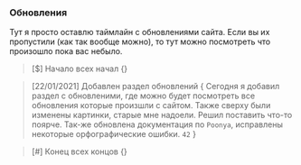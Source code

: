 ### Обновления
Тут я просто оставлю таймлайн с обновлениями сайта. Если вы их пропустили (как так вообще можно), то тут можно посмотреть что произошло пока вас небыло.

> [$] Начало всех начал {}

> [22/01/2021] Добавлен раздел обновлений {
    Сегодня я добавил раздел с обновленими, где можно будет посмотреть все обновления которые произшли с сайтом. Также сверху были изменены картинки, старые мне надоели. Решил поставить что-то поярче. Так-же обновлена документация по `Poonya`, исправлены некоторые орфографические ошибки. `42`
}

> [#] Конец всех концов {}